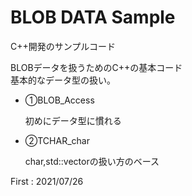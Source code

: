 # BLOB DATA Sample
C++開発のサンプルコード

BLOBデータを扱うためのC++の基本コード<br>
基本的なデータ型の扱い。

 * ①BLOB_Access<p>
  初めにデータ型に慣れる<p>
  
 * ②TCHAR_char<p>
  char,std::vector<BYTE>の扱い方のベース<p>

First : 2021/07/26
